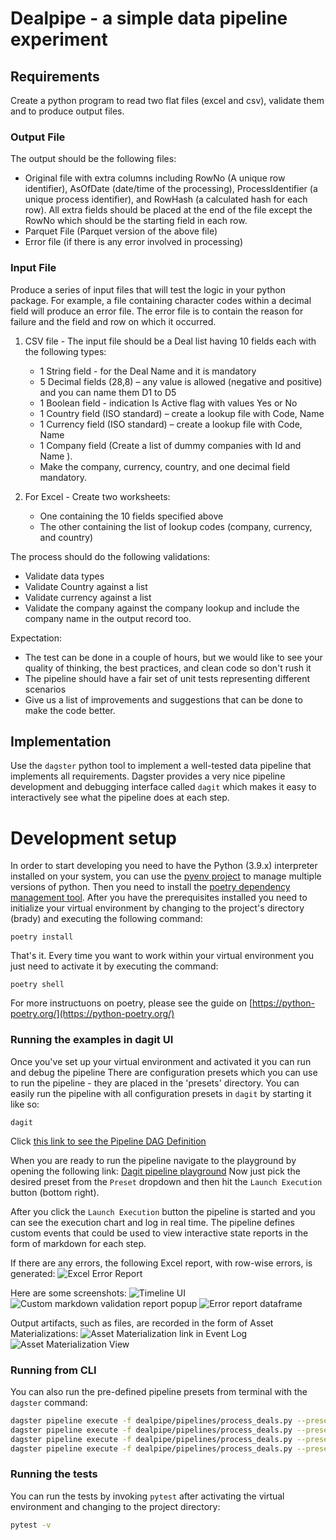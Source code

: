 # Dealpipe - a simple data pipeline experiment

## Requirements

Create a python program to read two flat files (excel and csv), validate them and to produce output files.

### Output File

The output should be the following files:
* Original file with extra columns including RowNo (A unique row identifier), AsOfDate (date/time of the processing), ProcessIdentifier (a unique process identifier), and RowHash (a calculated hash for each row). All extra fields should be placed at the end of the file except the RowNo which should be the starting field in each row.
* Parquet File (Parquet version of the above file)
* Error file (if there is any error involved in processing)

### Input File

Produce a series of input files that will test the logic in your python package. For example, a file containing character codes within a decimal field will produce an error file. The error file is to contain the reason for failure and the field and row on which it occurred.

1. CSV file - The input file should be a Deal list having 10 fields each with the following types:

    * 1 String field - for the Deal Name and it is mandatory
    * 5 Decimal fields (28,8) – any value is allowed (negative and positive) and you can name them D1 to D5
    * 1 Boolean field - indication Is Active flag with values Yes or No
    * 1 Country field (ISO standard) – create a lookup file with Code, Name
    * 1 Currency field (ISO standard) – create a lookup file with Code, Name
    * 1 Company field (Create a list of dummy companies with Id and Name ).
    * Make the company, currency, country, and one decimal field mandatory.

2. For Excel - Create two worksheets:
    * One containing the 10 fields specified above
    * The other containing the list of lookup codes (company, currency, and country)

The process should do the following validations:

* Validate data types
* Validate Country against a list
* Validate currency against a list
* Validate the company against the company lookup and include the company name in the output record too.

Expectation:

* The test can be done in a couple of hours, but we would like to see your quality of thinking, the best practices, and clean code so don't rush it
* The pipeline should have a fair set of unit tests representing different scenarios
* Give us a list of improvements and suggestions that can be done to make the code better.

## Implementation

Use the `dagster` python tool to implement a well-tested data pipeline that implements all requirements.
Dagster provides a very nice pipeline development and debugging interface called `dagit` which makes it easy to interactively see what the pipeline does at each step.

# Development setup

In order to start developing you need to have the Python (3.9.x) interpreter installed on your system, you can use the [pyenv project](https://github.com/pyenv/pyenv) to manage multiple versions of python.
Then you need to install the [poetry dependency management tool](https://python-poetry.org/).
After you have the prerequisites installed you need to initialize your virtual environment by changing to the project's directory (brady) and executing the following command:
```
poetry install
```

That's it. Every time you want to work within your virtual environment you just need to activate it by executing the command:
```
poetry shell
```

For more instructuons on poetry, please see the guide on [https://python-poetry.org/](https://python-poetry.org/)

### Running the examples in dagit UI

Once you've set up your virtual environment and activated it you can run and debug the pipeline
There are configuration presets which you can use to run the pipeline - they are placed in the 'presets' directory. 
You can easily run the pipeline with all configuration presets in `dagit` by starting it like so:
```
dagit
```

Click [this link to see the Pipeline DAG Definition](http://localhost:3000/workspace/dealpipe@dealpipe.repository/pipelines/process_deals/)

When you are ready to run the pipeline navigate to the playground by opening the following link:
[Dagit pipeline playground](http://localhost:3000/workspace/dealpipe@dealpipe.repository/pipelines/process_deals/playground)
Now just pick the desired preset from the `Preset` dropdown and then hit the `Launch Execution` button (bottom right).

After you click the `Launch Execution` button the pipeline is started and you can see the execution chart and log in real time.
The pipeline defines custom events that could be used to view interactive state reports in the form of markdown for each step.

If there are any errors, the following Excel report, with row-wise errors, is generated:
![Excel Error Report](img/excel_error_report.png)

Here are some screenshots:
![Timeline UI](img/screen1.png)
![Custom markdown validation report popup](img/screen2.png)
![Error report dataframe](img/screen3.png)

Output artifacts, such as files, are recorded in the form of Asset Materializations:
![Asset Materialization link in Event Log](img/asset_materialization1.png)
![Asset Materialization View](img/asset_materialization2.png)

### Running from CLI

You can also run the pre-defined pipeline presets from terminal with the `dagster` command:

```bash
dagster pipeline execute -f dealpipe/pipelines/process_deals.py --preset valid_csv_example
dagster pipeline execute -f dealpipe/pipelines/process_deals.py --preset invalid_csv_example
dagster pipeline execute -f dealpipe/pipelines/process_deals.py --preset valid_xlsx_example
dagster pipeline execute -f dealpipe/pipelines/process_deals.py --preset invalid_xlsx_example
```

### Running the tests

You can run the tests by invoking `pytest` after activating the virtual environment and changing to the project directory:

```bash
pytest -v
```
